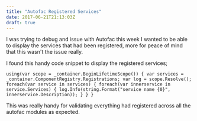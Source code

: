 ```yaml
---
title: "Autofac Registered Services"
date: 2017-06-21T21:13:03Z
draft: true
---
```


I was trying to debug and issue with Autofac this week I wanted to be able to display the services that had been registered, more for peace of mind that this wasn't the issue really.

I found this handy code snippet to display the registered services;

`using(var scope = _container.BeginLifetimeScope()) {
 var services = _container.ComponentRegistry.Registrations;
 var log = scope.Resolve();
 foreach(var service in services) {
  foreach(var innerservice in service.Services) {
   log.Info(string.Format("service name {0}", innerservice.Description));
  }
 }
}`

  
This was really handy for validating everything had registered across all the autofac modules as expected.